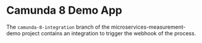 # Camunda 8 Demo App

The `camunda-8-integration` branch of the microservices-measurement-demo project contains an integration to trigger the webhook of the process. 
